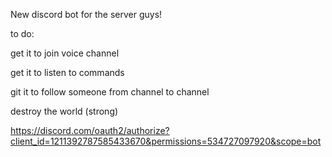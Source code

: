 New discord bot for the server guys! 

to do:

get it to join voice channel

get it to listen to commands

git it to follow someone from channel to channel

destroy the world (strong)

https://discord.com/oauth2/authorize?client_id=1211392787585433670&permissions=534727097920&scope=bot